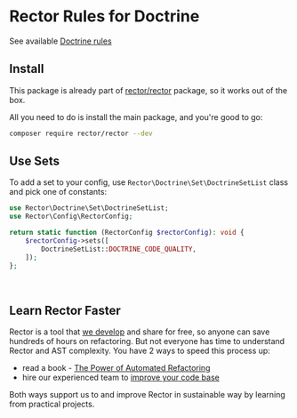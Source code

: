 # Rector Rules for Doctrine

See available [Doctrine rules](/docs/rector_rules_overview.md)

## Install

This package is already part of [rector/rector](http://github.com/rectorphp/rector) package, so it works out of the box.

All you need to do is install the main package, and you're good to go:

```bash
composer require rector/rector --dev
```

## Use Sets

To add a set to your config, use `Rector\Doctrine\Set\DoctrineSetList` class and pick one of constants:

```php
use Rector\Doctrine\Set\DoctrineSetList;
use Rector\Config\RectorConfig;

return static function (RectorConfig $rectorConfig): void {
    $rectorConfig->sets([
        DoctrineSetList::DOCTRINE_CODE_QUALITY,
    ]);
};
```

<br>

## Learn Rector Faster

Rector is a tool that [we develop](https://getrector.com/) and share for free, so anyone can save hundreds of hours on refactoring. But not everyone has time to understand Rector and AST complexity. You have 2 ways to speed this process up:

* read a book - <a href="https://leanpub.com/rector-the-power-of-automated-refactoring">The Power of Automated Refactoring</a>
* hire our experienced team to <a href="https://getrector.com/contact">improve your code base</a>

Both ways support us to and improve Rector in sustainable way by learning from practical projects.
